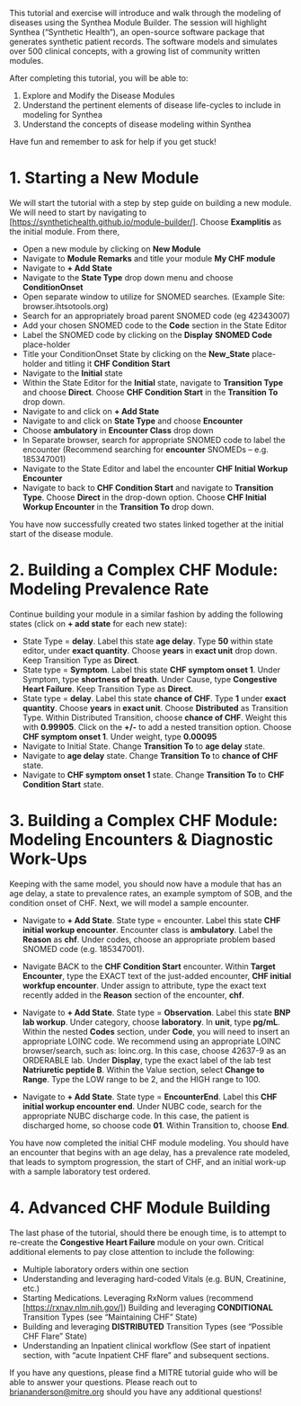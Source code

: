 
This tutorial and exercise will introduce and walk through the modeling of diseases using the Synthea Module Builder.  The session will highlight Synthea (“Synthetic Health”), an open-source software package that generates synthetic patient records. The software models and simulates over 500 clinical concepts, with a growing list of community written modules.

After completing this tutorial, you will be able to:

1.  Explore and Modify the Disease Modules
2.  Understand the pertinent elements of disease life-cycles to include in modeling for Synthea
3.  Understand the concepts of disease modeling within Synthea


Have fun and remember to ask for help if you get stuck!


# 1. Starting a New Module

We will start the tutorial with a step by step guide on building a new module. We will need to start by navigating to [https://synthetichealth.github.io/module-builder/].  Choose **Examplitis** as the initial module.  From there, 

- Open a new module by clicking on **New Module**
- Navigate to **Module Remarks** and title your module **My CHF module**
- Navigate to **+ Add State**
- Navigate to the **State Type** drop down menu and choose **ConditionOnset**
- Open separate window to utilize for SNOMED searches.  (Example Site: browser.ihtsotools.org)
- Search for an appropriately broad parent SNOMED code (eg 42343007)
- Add your chosen SNOMED code to the **Code** section in the State Editor
- Label the SNOMED code by clicking on the **Display** **SNOMED Code** place-holder
- Title your ConditionOnset State by clicking on the **New_State** place-holder and titling it **CHF Condition Start**
- Navigate to the **Initial** state
- Within the State Editor for the **Initial** state, navigate to **Transition Type** and choose **Direct**.  Choose **CHF Condition Start** in the **Transition To** drop down.
- Navigate to and click on **+ Add State**
- Navigate to and click on **State Type** and choose **Encounter**
- Choose **ambulatory** in **Encounter Class** drop down
- In Separate browser, search for appropriate SNOMED code to label the encounter (Recommend searching for **encounter** SNOMEDs – e.g. 185347001)
- Navigate to the State Editor and label the encounter **CHF Initial Workup Encounter**
- Navigate to back to **CHF Condition Start** and navigate to **Transition Type**.  Choose **Direct** in the drop-down option.  Choose **CHF Initial Workup Encounter** in the **Transition To** drop down.

You have now successfully created two states linked together at the initial start of the disease module. 

# 2. Building a Complex CHF Module: Modeling Prevalence Rate

Continue building your module in a similar fashion by adding the following states (click on **+ add state** for each new state):

- State Type = **delay**.  Label this state **age delay**.  Type **50** within state editor, under **exact quantity**. Choose **years** in **exact unit** drop down.  Keep Transition Type as **Direct**. 
- State type = **Symptom**.  Label this state **CHF symptom onset 1**.  Under Symptom, type **shortness of breath**.  Under Cause, type **Congestive Heart Failure**.  Keep Transition Type as **Direct**.
- State type = **delay**.  Label this state **chance of CHF**.  Type **1** under **exact quantity**.  Choose **years** in **exact unit**.   Choose **Distributed** as Transition Type.  Within Distributed Transition, choose **chance of CHF**.  Weight this with **0.99905**.  Click on the **+/-** to add a nested transition option.  Choose **CHF symptom onset 1**.  Under weight, type **0.00095**
- Navigate to Initial State.  Change **Transition To** to **age delay** state.  
- Navigate to **age delay** state.  Change **Transition To** to **chance of CHF** state.
- Navigate to **CHF symptom onset 1** state.  Change **Transition To** to **CHF Condition Start** state.

# 3. Building a Complex CHF Module: Modeling Encounters & Diagnostic Work-Ups

Keeping with the same model, you should now have a module that has an age delay, a state to prevalence rates, an example symptom of SOB, and the condition onset of CHF.  Next, we will model a sample encounter.

- Navigate to **+ Add State**.  State type = encounter.  Label this state **CHF initial workup encounter**. Encounter class is **ambulatory**.  Label the **Reason** as **chf**.  Under codes, choose an appropriate problem based SNOMED code (e.g. 185347001).  

- Navigate BACK to the **CHF Condition Start** encounter.  Within **Target Encounter**, type the EXACT text of the just-added encounter, **CHF initial workfup encounter**.  Under assign to attribute, type the exact text recently added in the **Reason** section of the encounter, **chf**. 

- Navigate to **+ Add State**.  State type = **Observation**.  Label this state **BNP lab workup**.  Under category, choose **laboratory**.  In **unit**, type **pg/mL**.  Within the nested **Codes** section, under **Code**, you will need to insert an appropriate LOINC code.  We recommend using an appropriate LOINC browser/search, such as: loinc.org.  In this case, choose 42637-9 as an ORDERABLE lab.  Under **Display**, type the exact label of the lab test **Natriuretic peptide B**.   Within the Value section, select **Change to Range**.  Type the LOW range to be 2, and the HIGH range to 100.  

- Navigate to **+ Add State**.  State type = **EncounterEnd**.  Label this **CHF initial workup encounter end**.  Under NUBC code, search for the appropriate NUBC discharge code.  In this case, the patient is discharged home, so choose code **01**.  Within Transition to, choose **End**.  

You have now completed the initial CHF module modeling.  You should have an encounter that begins with an age delay, has a prevalence rate modeled, that leads to symptom progression, the start of CHF, and an initial work-up with a sample laboratory test ordered.




# 4.  Advanced CHF Module Building

The last phase of the tutorial, should there be enough time, is to attempt to re-create the **Congestive Heart Failure** module on your own.  Critical additional elements to pay close attention to include the following:

- Multiple laboratory orders within one section
- Understanding and leveraging hard-coded Vitals (e.g. BUN, Creatinine, etc.)
- Starting Medications.  Leveraging RxNorm values (recommend [https://rxnav.nlm.nih.gov/])
Building and leveraging **CONDITIONAL** Transition Types (see “Maintaining CHF” State)
- Building and leveraging **DISTRIBUTED** Transition Types (see “Possible CHF Flare” State)
- Understanding an Inpatient clinical workflow (See start of inpatient section, with “acute Inpatient CHF flare” and subsequent sections.

If you have any questions, please find a MITRE tutorial guide who will be able to answer your questions.   Please reach out to briananderson@mitre.org should you have any additional questions!





